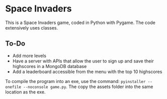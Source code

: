 # Space Invaders

This is a Space Invaders game, coded in Python with Pygame. The code extensively uses classes.

## To-Do
 - Add more levels
 - Have a server with APIs that allow the user to sign up and save their highscores in a MongoDB database
 - Add a leaderboard accessible from the menu with the top 10 highscores

To compile the program into an exe, use the command: `pyinstaller --onefile --noconsole game.py`. The copy the assets folder into the same location as the exe.
